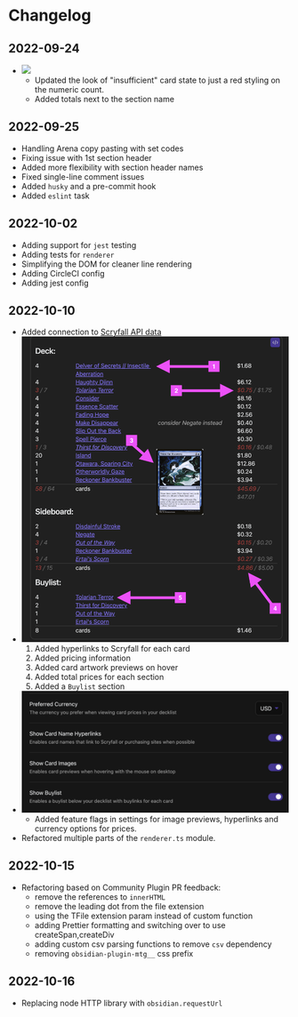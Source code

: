 # Changelog

## 2022-09-24
- ![](docs/img/changes/2022-09-24_changelog1.png)
    - Updated the look of "insufficient" card state to just a red styling on the numeric count.
    - Added totals next to the section name

## 2022-09-25
- Handling Arena copy pasting with set codes
- Fixing issue with 1st section header
- Added more flexibility with section header names
- Fixed single-line comment issues
- Added `husky` and a pre-commit hook
- Added `eslint` task

## 2022-10-02
- Adding support for `jest` testing
- Adding tests for `renderer`
- Simplifying the DOM for cleaner line rendering
- Adding CircleCI config
- Adding jest config

## 2022-10-10
- Added connection to [Scryfall API data](https://scryfall.com/docs/api)
- ![](docs/img/changes/2022-10-10_changelog2.1.png)
    1. Added hyperlinks to Scryfall for each card
    2. Added pricing information
    3. Added card artwork previews on hover
    4. Added total prices for each section
    5. Added a `Buylist` section
- ![](docs/img/changes/2022-10-10_changelog2.2.png)
    - Added feature flags in settings for image previews, hyperlinks and currency options for prices.
- Refactored multiple parts of the `renderer.ts` module.

## 2022-10-15
- Refactoring based on Community Plugin PR feedback:
    - remove the references to `innerHTML`
    - remove the leading dot from the file extension
    - using the TFile extension param instead of custom function
    - adding Prettier formatting and switching over to use createSpan,createDiv
    - adding custom csv parsing functions to remove `csv` dependency
    - removing `obsidian-plugin-mtg__` css prefix

## 2022-10-16
- Replacing node HTTP library with `obsidian.requestUrl`